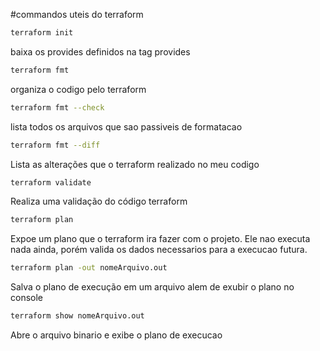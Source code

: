 #commandos uteis do terraform

 
```bash
terraform init
```
baixa os provides definidos na tag provides

```bash
terraform fmt 
```
organiza o codigo pelo terraform

```bash
terraform fmt --check
```
lista todos os arquivos que sao passiveis de formatacao

```bash
terraform fmt --diff
```
Lista as alterações que o terraform realizado no meu codigo


```bash
terraform validate
```
Realiza uma validação do código terraform


```bash
terraform plan
```
Expoe um plano que o terraform ira fazer com o projeto. Ele nao executa nada ainda, porém valida os dados necessarios para a execucao futura.

```bash
terraform plan -out nomeArquivo.out
```
Salva o plano de execução em um arquivo alem de exubir o plano no console


```bash
terraform show nomeArquivo.out
```
Abre o arquivo binario e exibe o plano de execucao
